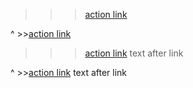 > >>[action link](https://www.youtube.com/watch?v=dQw4w9WgXcQ)

^ >>[action link](https://www.youtube.com/watch?v=dQw4w9WgXcQ)

> >>[action link](https://www.youtube.com/watch?v=dQw4w9WgXcQ) text after link

^ >>[action link](https://www.youtube.com/watch?v=dQw4w9WgXcQ) text after link
